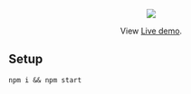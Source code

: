 <p align="center">
<img src="![Screenshot 2023-12-19 094530](https://github.com/abhiyendru01/weatherApp-using-reactjs/assets/118946861/79fbb802-fa77-4914-a6b9-97315a4a30e3)">
</p>

 <p align="center">
  View <a href="https://liveweather673.vercel.app">Live demo</a>.
 </p>

## Setup

```
npm i && npm start
```
